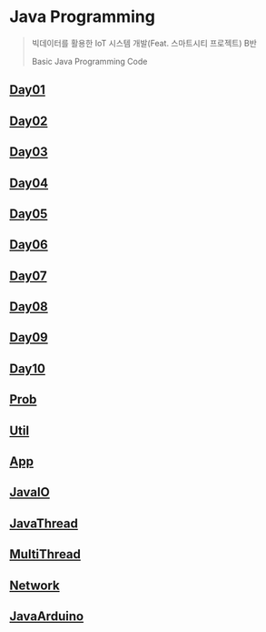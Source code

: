 # Java Programming

> 빅데이터를 활용한 IoT 시스템 개발(Feat. 스마트시티 프로젝트) B반
>
> Basic Java Programming Code

## [Day01](./src/Day01)

## [Day02](./src/Day02)

## [Day03](./src/Day03)

## [Day04](./src/Day04)

## [Day05](./src/Day05)

## [Day06](./src/Day06)

## [Day07](./src/Day07)

## [Day08](./src/Day08)

## [Day09](./src/Day09)

## [Day10](./src/Day10)

## [Prob](./src/Prob)

## [Util](./src/Util)

## [App](./src/App)

## [JavaIO](src/javaIO)

## [JavaThread](src/javaThread)

## [MultiThread](src/MultiThread)

## [Network](src/Network)

## [JavaArduino](src/javaArduino)